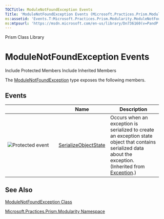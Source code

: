 ```yaml
---
TOCTitle: ModuleNotFoundException Events
Title: 'ModuleNotFoundException Events (Microsoft.Practices.Prism.Modularity)'
ms:assetid: 'Events.T:Microsoft.Practices.Prism.Modularity.ModuleNotFoundException'
ms:mtpsurl: 'https://msdn.microsoft.com/en-us/library/Dn736160(v=PandP.50)'
---
```


Prism Class Library

ModuleNotFoundException Events
==============================

Include Protected Members
Include Inherited Members

The [ModuleNotFoundException](https://msdn.microsoft.com/t:microsoft.practices.prism.modularity.modulenotfoundexception) type exposes the following members.

Events
------

<span id="eventTableToggle"></span>
<table>
<colgroup>
<col width="33%" />
<col width="33%" />
<col width="33%" />
</colgroup>
<thead>
<tr class="header">
<th> </th>
<th>Name</th>
<th>Description</th>
</tr>
</thead>
<tbody>
<tr class="odd">
<td><img src="https://msdn.microsoft.com/en-us/Dn736160.protevent(en-us,PandP.50).gif" title="Protected event" /></td>
<td><a href="http://msdn2.microsoft.com/en-us/library/ee332915">SerializeObjectState</a></td>
<td><div class="summary">
Occurs when an exception is serialized to create an exception state object that contains serialized data about the exception.
</div>
(Inherited from <a href="http://msdn2.microsoft.com/en-us/library/c18k6c59">Exception</a>.)</td>
</tr>
</tbody>
</table>

See Also
--------

<span id="seeAlsoToggle"></span>
[ModuleNotFoundException Class](https://msdn.microsoft.com/t:microsoft.practices.prism.modularity.modulenotfoundexception)

[Microsoft.Practices.Prism.Modularity Namespace](https://msdn.microsoft.com/n:microsoft.practices.prism.modularity)
